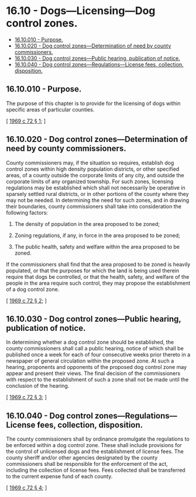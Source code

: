 # 16.10 - Dogs—Licensing—Dog control zones.
* [16.10.010 - Purpose.](#1610010---purpose)
* [16.10.020 - Dog control zones—Determination of need by county commissioners.](#1610020---dog-control-zonesdetermination-of-need-by-county-commissioners)
* [16.10.030 - Dog control zones—Public hearing, publication of notice.](#1610030---dog-control-zonespublic-hearing-publication-of-notice)
* [16.10.040 - Dog control zones—Regulations—License fees, collection, disposition.](#1610040---dog-control-zonesregulationslicense-fees-collection-disposition)
## 16.10.010 - Purpose.
The purpose of this chapter is to provide for the licensing of dogs within specific areas of particular counties.

\[ [1969 c 72 § 1](http://leg.wa.gov/CodeReviser/documents/sessionlaw/1969c72.pdf?cite=1969%20c%2072%20§%201); \]

## 16.10.020 - Dog control zones—Determination of need by county commissioners.
County commissioners may, if the situation so requires, establish dog control zones within high density population districts, or other specified areas, of a county outside the corporate limits of any city, and outside the corporate limits of any organized township. For such zones, licensing regulations may be established which shall not necessarily be operative in sparsely settled rural districts, or in other portions of the county where they may not be needed. In determining the need for such zones, and in drawing their boundaries, county commissioners shall take into consideration the following factors:

1. The density of population in the area proposed to be zoned;

2. Zoning regulations, if any, in force in the area proposed to be zoned;

3. The public health, safety and welfare within the area proposed to be zoned.

If the commissioners shall find that the area proposed to be zoned is heavily populated, or that the purposes for which the land is being used therein require that dogs be controlled, or that the health, safety, and welfare of the people in the area require such control, they may propose the establishment of a dog control zone.

\[ [1969 c 72 § 2](http://leg.wa.gov/CodeReviser/documents/sessionlaw/1969c72.pdf?cite=1969%20c%2072%20§%202); \]

## 16.10.030 - Dog control zones—Public hearing, publication of notice.
In determining whether a dog control zone should be established, the county commissioners shall call a public hearing, notice of which shall be published once a week for each of four consecutive weeks prior thereto in a newspaper of general circulation within the proposed zone. At such a hearing, proponents and opponents of the proposed dog control zone may appear and present their views. The final decision of the commissioners with respect to the establishment of such a zone shall not be made until the conclusion of the hearing.

\[ [1969 c 72 § 3](http://leg.wa.gov/CodeReviser/documents/sessionlaw/1969c72.pdf?cite=1969%20c%2072%20§%203); \]

## 16.10.040 - Dog control zones—Regulations—License fees, collection, disposition.
The county commissioners shall by ordinance promulgate the regulations to be enforced within a dog control zone. These shall include provisions for the control of unlicensed dogs and the establishment of license fees. The county sheriff and/or other agencies designated by the county commissioners shall be responsible for the enforcement of the act, including the collection of license fees. Fees collected shall be transferred to the current expense fund of each county.

\[ [1969 c 72 § 4](http://leg.wa.gov/CodeReviser/documents/sessionlaw/1969c72.pdf?cite=1969%20c%2072%20§%204); \]

